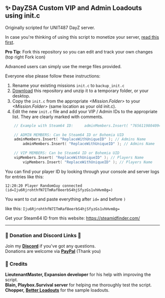 ## ✨ DayZSA Custom VIP and Admin Loadouts using init.c

Originally scripted for UNIT487 DayZ server.

In case you're thinking of using this script to monetize your server, [read this first](https://www.bohemia.net/monetization).

**Pro Tip**: Fork this repository so you can edit and track your own changes (top right Fork icon)

Advanced users can simply use the merge files provided. 

Everyone else please follow these instructions:

1. Rename your existing missions `init.c` to `backup_init.c` 
2. [Download](https://github.com/haywardgb/DayZSA_VIP_Loadouts/archive/refs/heads/main.zip) this repository and unzip it to a temporary folder, or your desktop.
3. Copy the `init.c` from the appropriate *<Mission.Folder>* to your *<Mission.Folder>* (same location as your old init.c).
4. Edit the new `init.c` file and add your VIP / Admin IDs to the appropriate list. They are clearly marked with comments. 

```c
	// Example with Steam64 ID: 	adminMembers.Insert( "76561198040948171" );
		
	// ADMIN MEMBERS: Can be Steam64 ID or Bohemia UID
	adminMembers.Insert( "ReplaceWithUniqueID" ); // Admins Name
        adminMembers.Insert( "ReplaceWithUniqueID" ); // Admins Name
		
	// VIP MEMBERS: Can be Steam64 ID or Bohemia UID
	vipMembers.Insert( "ReplaceWithUniqueID" ); // Players Name
        vipMembers.Insert( "ReplaceWithUniqueID" ); // Players Name
```

You can find your player ID by looking through your console and server logs for entries like this:
	
	12:20:20 Player RandomGuy connected (id=Iju6RjrohthfN7ITmRaf8eerbS4hjSfyzGs1vhHvm8g=)
	
You want to cut and paste everything after `id=` and before `)`
	
like this: `Iju6RjrohthfN7ITmRaf8eerbS4hjSfyzGs1vhHvm8g=`  
  
Get your Steam64 ID from this website: https://steamidfinder.com/

---

### 🥰 Donation and Discord Links 💬

Join my [**Discord**](https://discord.gg/dkRjW23XXj) if you've got any questions.   
Donations are welcome via [**PayPal**](https://paypal.me/hayward72) (Thank you)  

### 🤝 Credits
**LieutenantMaster, Expansion developer** for his help with improving the script.   
**Blain, Playbox.Survival server** for helping me thoroughly test the script.   
**Chopper,** [**Better Loadouts**](https://steamcommunity.com/sharedfiles/filedetails/?id=1782718362) for the sample loadouts.
